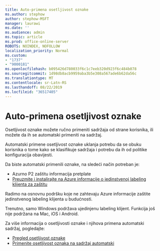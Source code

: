 ```yaml
---
title: Auto-primena osetljivost oznake
ms.author: stephow
author: stephow-MSFT
manager: laurawi
ms.date: ''
ms.audience: admin
ms.topic: article
ms.prod: office-online-server
ROBOTS: NOINDEX, NOFOLLOW
localization_priority: Normal
ms.custom:
- "1737"
- "9000181"
ms.openlocfilehash: b095426d780033f6c1c7eeb320d923f6c484b078
ms.sourcegitcommit: 1d98db8acb9959aba3b5e308a567ade6b62da56c
ms.translationtype: MT
ms.contentlocale: sr-Latn-RS
ms.lasthandoff: 08/22/2019
ms.locfileid: "36517405"
---
```

# <a name="auto-apply-sensitivity-labels"></a>Auto-primena osetljivost oznake

Osetljivost oznake možete ručno primeniti sadržaja od strane korisnika, ili možete da ih se automatski primeniti na sadržaj.

Automatski primene osetljivost oznake uklanja potrebu da se obuku korisnika o tome kako se klasifikuje sadržaja i potrebu da ih od politike konfiguracija obavijesti.

Da biste automatski primenili oznake, na sledeći način potreban je:

- Azurno P2 zaštitu informacija pretplate
- [Preuzmite i instalirajte na Azure informacije o jedinstvenoj labeling klijenta za zaštitu](https://docs.microsoft.com/azure/information-protection/rms-client/install-unifiedlabelingclient-app)

Radimo na osnovnu podršku koje ne zahtevaju Azure informacije zaštite jedinstvenog labeling klijenta u budućnosti.

Trenutno, samo Windows podržava ujedinjenu labeling klijent.  Funkcija još nije podržana na Mac, iOS i Android.

Za više informacija o osetljivosti oznake i njihova primena automatski sadržaj, pogledajte:

- [Pregled osetljivost oznake](https://docs.microsoft.com/office365/securitycompliance/sensitivity-labels)
- [Primenite osetljivost oznaka na sadržaj automatski](https://docs.microsoft.com/office365/securitycompliance/apply_sensitivity_label_automatically)
